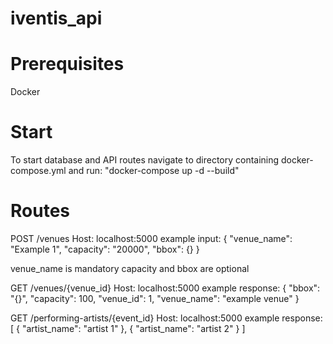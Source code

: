 # iventis_api

# Prerequisites
Docker

# Start
To start database and API routes navigate to directory containing docker-compose.yml and run: "docker-compose up -d --build"

# Routes
POST /venues
Host: localhost:5000
example input:
    {
        "venue_name": "Example 1",
        "capacity": "20000", 
        "bbox": {}
    }

venue_name is mandatory
capacity and bbox are optional


GET /venues/{venue_id}
Host: localhost:5000
example response:
    {
        "bbox": "{}",
        "capacity": 100,
        "venue_id": 1,
        "venue_name": "example venue"
    }


GET /performing-artists/{event_id}
Host: localhost:5000
example response:
    [
        {
            "artist_name": "artist 1"
        },
        {
            "artist_name": "artist 2"
        }
    ]
